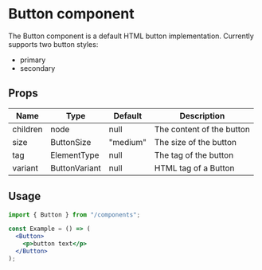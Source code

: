 # Button component

The Button component is a default HTML button implementation. Currently supports two button styles:

- primary
- secondary

## Props

| Name     | Type          | Default  | Description               |
| -------- | ------------- | -------- | ------------------------- |
| children | node          | null     | The content of the button |
| size     | ButtonSize    | "medium" | The size of the button    |
| tag      | ElementType   | null     | The tag of the button     |
| variant  | ButtonVariant | null     | HTML tag of a Button      |

## Usage

```jsx
import { Button } from "/components";

const Example = () => (
  <Button>
    <p>button text</p>
  </Button>
);
```
